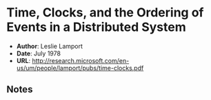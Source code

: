 # Time, Clocks, and the Ordering of Events in a Distributed System 

- **Author**: Leslie Lamport
- **Date**: July 1978
- **URL**: http://research.microsoft.com/en-us/um/people/lamport/pubs/time-clocks.pdf

## Notes
